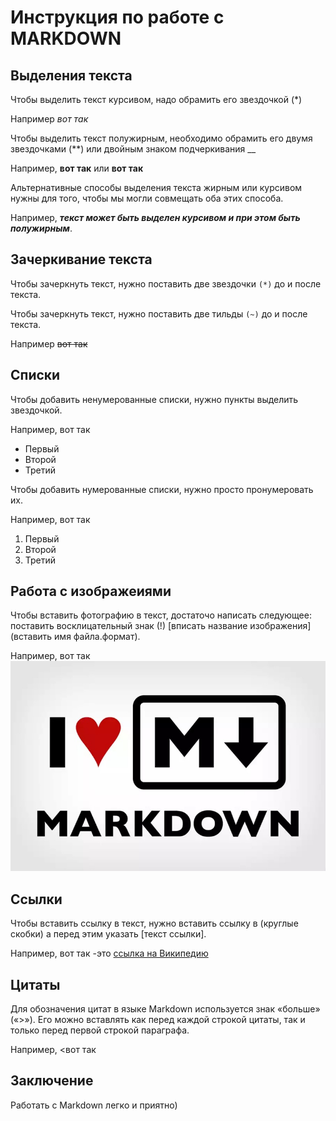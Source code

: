 # Инструкция по работе с MARKDOWN

## Выделения текста
Чтобы выделить текст курсивом, надо обрамить его звездочкой (*) 

Например *вот так*

Чтобы выделить текст полужирным, необходимо обрамить его двумя звездочками (**) или двойным знаком подчеркивания __  

Например, **вот так** или __вот так__

Альтернативные способы выделения текста жирным или курсивом нужны для того, чтобы мы могли совмещать оба этих способа. 

Например, __*текст может быть выделен курсивом и при этом быть *полужирным**__.

## Зачеркивание текста

Чтобы зачеркнуть текст, нужно поставить две звездочки `(*)` до и после текста.

Чтобы зачеркнуть текст, нужно поставить две тильды `(~)` до и после текста.

Например ~~вот так~~

## Списки

Чтобы добавить ненумерованные списки, нужно пункты выделить звездочкой. 

Например, вот так
* Первый
* Второй
* Третий

Чтобы добавить нумерованные списки, нужно просто пронумеровать их.

 Например, вот так
1. Первый
2. Второй
3. Третий

## Работа с изображеиями

Чтобы вставить фотографию в текст, достаточо написать следующее: поставить восклицательный знак (!) [вписать название изображения](вставить имя файла.формат). 

Например, вот так ![Я люблю Маркдаун](VxEWCglu4Dc.jpg)

## Ссылки

Чтобы вставить ссылку в текст, нужно вставить ссылку в (круглые скобки) а перед этим указать [текст ссылки]. 

Например, вот так -это [ссылка на Википедию](https://ru.wikipedia.org/wiki/Markdown)


## Цитаты

Для обозначения цитат в языке Markdown используется знак «больше» («>»). Его можно вставлять как перед каждой строкой цитаты, так и только перед первой строкой параграфа. 

Например, <вот так


## Заключениe

Работать с Markdown легко и приятно)
